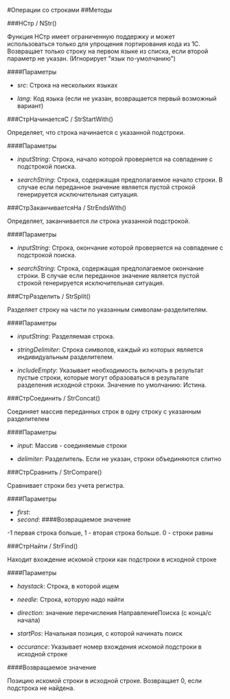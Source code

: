
#Операции со строками
##Методы
    
###НСтр / NStr()
    
    
    
Функция НСтр имеет ограниченную поддержку и может использоваться только для упрощения портирования кода из 1С.
Возвращает только строку на первом языке из списка, если второй параметр не указан. (Игнорирует "язык по-умолчанию")


  
  
####Параметры

* *src*: Строка на нескольких языках

* *lang*: Код языка (если не указан, возвращается первый возможный вариант)

###СтрНачинаетсяС / StrStartWith()
    
    
    
Определяет, что строка начинается с указанной подстроки.


  
  
####Параметры

* *inputString*: Строка, начало которой проверяется на совпадение с подстрокой поиска.

* *searchString*: Строка, содержащая предполагаемое начало строки. В случае если переданное значение является пустой строкой генерируется исключительная ситуация.

###СтрЗаканчиваетсяНа / StrEndsWith()
    
    
    
Определяет, заканчивается ли строка указанной подстрокой.


  
  
####Параметры

* *inputString*: Строка, окончание которой проверяется на совпадение с подстрокой поиска.

* *searchString*: Строка, содержащая предполагаемое окончание строки. В случае если переданное значение является пустой строкой генерируется исключительная ситуация.

###СтрРазделить / StrSplit()
    
    
    
Разделяет строку на части по указанным символам-разделителям.


  
  
####Параметры

* *inputString*: Разделяемая строка.

* *stringDelimiter*: Строка символов, каждый из которых является индивидуальным разделителем.

* *includeEmpty*: Указывает необходимость включать в результат пустые строки, которые могут образоваться в результате разделения исходной строки. Значение по умолчанию: Истина.

###СтрСоединить / StrConcat()
    
    
    
Соединяет массив переданных строк в одну строку с указанным разделителем


  
  
####Параметры

* *input*: Массив - соединяемые строки

* *delimiter*: Разделитель. Если не указан, строки объединяются слитно

###СтрСравнить / StrCompare()
    
    
    
Сравнивает строки без учета регистра.


  
  
####Параметры

* *first*: 
* *second*: 
####Возвращаемое значение

-1 первая строка больше, 1 - вторая строка больше. 0 - строки равны

  
###СтрНайти / StrFind()
    
    
    
Находит вхождение искомой строки как подстроки в исходной строке


  
  
####Параметры

* *haystack*: Строка, в которой ищем

* *needle*: Строка, которую надо найти

* *direction*: значение перечисления НаправлениеПоиска (с конца/с начала)

* *startPos*: Начальная позиция, с которой начинать поиск

* *occurance*: Указывает номер вхождения искомой подстроки в исходной строке

####Возвращаемое значение

Позицию искомой строки в исходной строке. Возвращает 0, если подстрока не найдена.

  